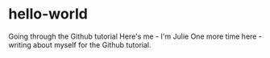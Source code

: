 # hello-world
Going through the Github tutorial
Here's me - I'm Julie
One more time here - writing about myself for the Github tutorial. 

